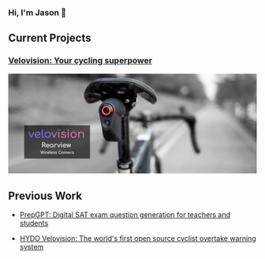 ### Hi, I'm Jason 👋

## Current Projects

### [Velovision: Your cycling superpower](https://velovision.app)
[![](https://github.com/velovision/rearview/blob/main/readme_assets/velovision-rearview-banner.jpg?raw=true)](https://velovision.app)

## Previous Work

+ [PrepGPT: Digital SAT exam question generation for teachers and students](https://try.prepgpt.xyz)
<!--
[![](banners/sized-prepgpt-anim-banner.gif)](https://try.prepgpt.xyz)
-->

+ [HYDO Velovision: The world's first open source cyclist overtake warning system](https://github.com/hydoai/velovision)

<!--
[![](https://github.com/hydoai/brand-id/raw/main/velovision/velovision-banner-pictures.png)](https://github.com/hydoai/velovision)
-->

<!--
**neuroquantifier/neuroquantifier** is a ✨ _special_ ✨ repository because its `README.md` (this file) appears on your GitHub profile.

Here are some ideas to get you started:

- 🔭 I’m currently working on ...
- 🌱 I’m currently learning ...
- 👯 I’m looking to collaborate on ...
- 🤔 I’m looking for help with ...
- 💬 Ask me about ...
- 📫 How to reach me: ...
- 😄 Pronouns: ...
- ⚡ Fun fact: ...
-->
